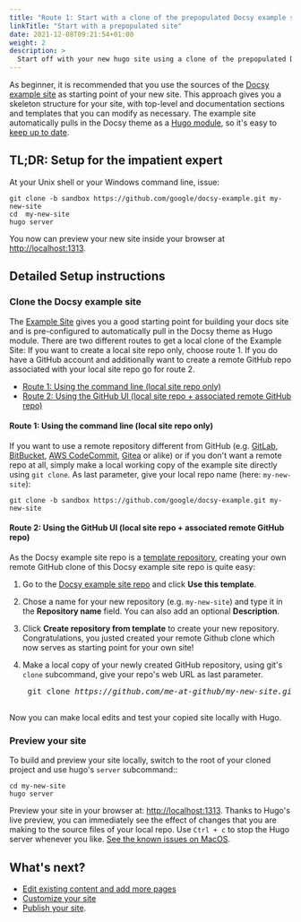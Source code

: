 ```yaml
---
title: "Route 1: Start with a clone of the prepopulated Docsy example site (for beginners)"
linkTitle: "Start with a prepopulated site"
date: 2021-12-08T09:21:54+01:00
weight: 2
description: >
  Start off with your new hugo site using a clone of the prepopulated Docsy example site theme as starting point.
---
```


As beginner, it is recommended that you use the sources of the [Docsy example site](https://github.com/google/docsy-example) as starting point of your new site. This approach gives you a skeleton structure for your site, with top-level and documentation sections and templates that you can modify as necessary. The example site automatically pulls in the Docsy theme as a [Hugo module](https://gohugo.io/hugo-modules/), so it's easy to [keep up to date](/docs/updating/updating-hugo-module/).

## TL;DR: Setup for the impatient expert

At your Unix shell or your Windows command line, issue:

```
git clone -b sandbox https://github.com/google/docsy-example.git my-new-site
cd  my-new-site
hugo server
```

You now can preview your new site inside your browser at [http://localhost:1313](http://localhost:1313/).

## Detailed Setup instructions

### Clone the Docsy example site

The [Example Site](https://example.docsy.dev) gives you a good starting point for building your docs site and is
pre-configured to automatically pull in the Docsy theme as Hugo module.
There are two different routes to get a local clone of the Example Site:
If you want to create a local site repo only, choose route 1.
If you do have a GitHub account and additionally want to create a remote GitHub repo associated with your local site repo go for route 2.

*  [Route 1: Using the command line (local site repo only)](#using-the-command-line)
*  [Route 2: Using the GitHub UI (local site repo + associated remote GitHub repo)](#using-the-github-ui) 

#### Route 1: Using the command line (local site repo only)

If you want  to use a remote repository different from GitHub (e.g. [GitLab](https://gitlab.com), [BitBucket](https://bitbucket.org/), [AWS CodeCommit](https://aws.amazon.com/codecommit/), [Gitea](https://gitea.io/) or alike) or if you don't want a remote repo at all, simply make a local working copy of the example site directly using `git clone`. As last parameter, give your local repo name (here: `my-new-site`):

```
git clone -b sandbox https://github.com/google/docsy-example.git my-new-site
```

#### Route 2: Using the GitHub UI (local site repo + associated remote GitHub repo)

As the Docsy example site repo is a [template repository](https://github.blog/2019-06-06-generate-new-repositories-with-repository-templates/), creating your own remote GitHub clone of this Docsy example site repo is quite easy:

1. Go to the [Docsy example site repo](https://github.com/google/docsy-example/tree/sandbox) and click **Use this template**.

1. Chose a name for your new repository (e.g. `my-new-site`) and type it in the **Repository name** field. You can also add an optional **Description**.

1. Click **Create repository from template** to create your new repository. Congratulations, you justed created your remote Github clone which now serves as starting point for your own site!

1. Make a local copy of your newly created GitHub repository, using git's `clone` subcommand, give your repo's web URL as last parameter.

    <pre>
    git clone <em>https://github.com/me-at-github/my-new-site.git</em>
    </pre>

Now you can make local edits and test your copied site locally with Hugo.

### Preview your site

To build and preview your site locally, switch to the root of your cloned project and use hugo's `server` subcommand::

```
cd my-new-site
hugo server
```

Preview your site in your browser at: [http://localhost:1313](http://localhost:1313/).
Thanks to Hugo's live preview, you can immediately see the effect of changes that you are making to the source files of your local repo.
Use `Ctrl + c` to stop the Hugo server whenever you like.
[See the known issues on MacOS](/docs/getting-started/known_issues/#macos).

## What's next?

* [Edit existing content and add more pages](/docs/adding-content/)
* [Customize your site](/docs/adding-content/lookandfeel/)
* [Publish your site](/docs/deployment/).
